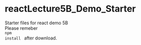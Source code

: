 # reactLecture5B_Demo_Starter
Starter files for react demo 5B<br>
Please remeber <br>
<code>npm install </code>
after download.
